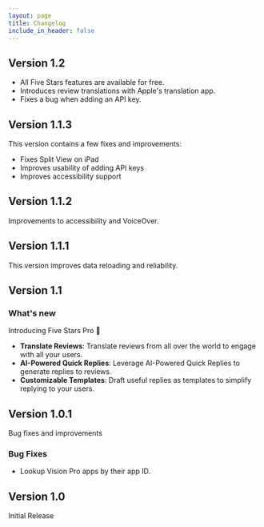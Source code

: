 ```yaml
---
layout: page
title: Changelog
include_in_header: false
---
```


## **Version 1.2**
* All Five Stars features are available for free.
* Introduces review translations with Apple's translation app.
* Fixes a bug when adding an API key.

## **Version 1.1.3**
This version contains a few fixes and improvements:
* Fixes Split View on iPad
* Improves usability of adding API keys
* Improves accessibility support

## **Version 1.1.2**
Improvements to accessibility and VoiceOver.

## **Version 1.1.1**
This version improves data reloading and reliability.

## **Version 1.1**

### What's new
Introducing Five Stars Pro 🎉
* **Translate Reviews**: Translate reviews from all over the world to engage with all your users.
* **AI-Powered Quick Replies**: Leverage AI-Powered Quick Replies to generate replies to reviews.
* **Customizable Templates**: Draft useful replies as templates to simplify replying to your users.

## **Version 1.0.1**
Bug fixes and improvements

### Bug Fixes
* Lookup Vision Pro apps by their app ID.

## **Version 1.0**
Initial Release
